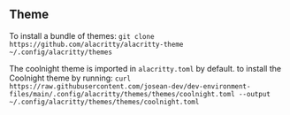Theme
---
To install a bundle of themes:
`git clone https://github.com/alacritty/alacritty-theme ~/.config/alacritty/themes`

The coolnight theme is imported in `alacritty.toml` by default.
to install the Coolnight theme by running:
`curl https://raw.githubusercontent.com/josean-dev/dev-environment-files/main/.config/alacritty/themes/themes/coolnight.toml --output ~/.config/alacritty/themes/themes/coolnight.toml`




